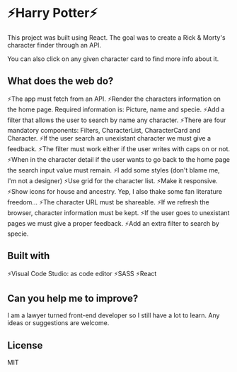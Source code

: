 # ⚡️Harry Potter⚡️

This project was built using React. The goal was to create a Rick & Morty's character finder through an API.

You can also click on any given character card to find more info about it.

## What does the web do?

⚡️The app must fetch from an API.
⚡️Render the characters information on the home page. Required information is: Picture, name and specie.
⚡️Add a filter that allows the user to search by name any character.
⚡️There are four mandatory components: Filters, CharacterList, CharacterCard and Character.
⚡️If the user search an unexistant character we must give a feedback.
⚡️The filter must work either if the user writes with caps on or not.
⚡️When in the character detail if the user wants to go back to the home page the search input value must remain.
⚡️I add some styles (don't blame me, I'm not a designer)
⚡️Use grid for the character list.
⚡️Make it responsive.
⚡️Show icons for house and ancestry. Yep, I also thake some fan literature freedom...
⚡️The character URL must be shareable.
⚡️If we refresh the browser, character information must be kept.
⚡️If the user goes to unexistant pages we must give a proper feedback.
⚡️Add an extra filter to search by specie.

## Built with

⚡️Visual Code Studio: as code editor
⚡️SASS
⚡️React

## Can you help me to improve?

I am a lawyer turned front-end developer so I still have a lot to learn. Any ideas or suggestions are welcome.

## License

MIT

